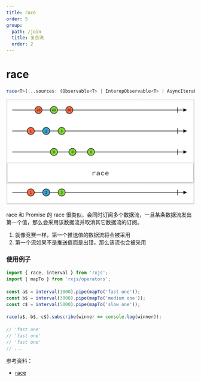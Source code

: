 ```yaml
---
title: race
order: 5
group:
  path: /join
  title: 复合流
  order: 2
---
```


# race

```typescript
race<T>(...sources: (Observable<T> | InteropObservable<T> | AsyncIterable<T> | PromiseLike<T> | ArrayLike<T> | Iterable<...> | ReadableStreamLike<...> | ObservableInput<...>[])[]): Observable<any>
```

![race](./images/race.png)

race 和 Promise 的 race 很类似，会同时订阅多个数据流，一旦某条数据流发出第一个值，那么会采用该数据流并取消其它数据流的订阅。

1. 就像竞赛一样，第一个推送值的数据流将会被采用
2. 第一个流如果不是推送值而是出错，那么该流也会被采用

### 使用例子

```typescript
import { race, interval } from 'rxjs';
import { mapTo } from 'rxjs/operators';

const a$ = interval(1000).pipe(mapTo('fast one'));
const b$ = interval(3000).pipe(mapTo('medium one'));
const c$ = interval(5000).pipe(mapTo('slow one'));

race(a$, b$, c$).subscribe(winner => console.log(winner));

// 'fast one'
// 'fast one'
// 'fast one'
// ...
```

参考资料：

- [race](https://rxjs.dev/api/index/function/race)
